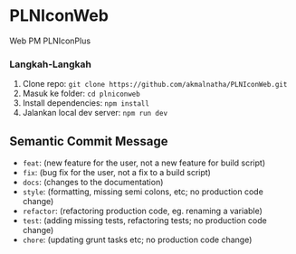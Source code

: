 # PLNIconWeb

Web PM PLNIconPlus

### Langkah-Langkah
1. Clone repo: `git clone https://github.com/akmalnatha/PLNIconWeb.git`
2. Masuk ke folder: `cd plniconweb`
3. Install dependencies: `npm install` 
4. Jalankan local dev server: `npm run dev`

## Semantic Commit Message

- `feat`: (new feature for the user, not a new feature for build script)
- `fix`: (bug fix for the user, not a fix to a build script)
- `docs`: (changes to the documentation)
- `style`: (formatting, missing semi colons, etc; no production code change)
- `refactor`: (refactoring production code, eg. renaming a variable)
- `test`: (adding missing tests, refactoring tests; no production code change)
- `chore`: (updating grunt tasks etc; no production code change)
